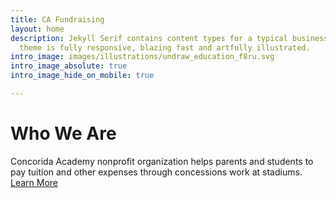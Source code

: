 ```yaml
---
title: CA Fundraising
layout: home
description: Jekyll Serif contains content types for a typical business website. The
  theme is fully responsive, blazing fast and artfully illustrated.
intro_image: images/illustrations/undraw_education_f8ru.svg
intro_image_absolute: true
intro_image_hide_on_mobile: true

---
```

# Who We Are

Concorida Academy nonprofit organization helps parents and students to pay tuition and other expenses through concessions work at stadiums. [Learn More](about)